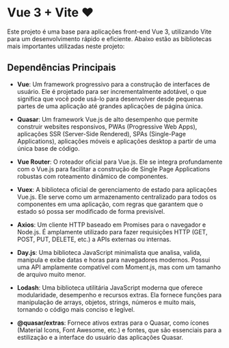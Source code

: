 # Vue 3 + Vite ❤

Este projeto é uma base para aplicações front-end Vue 3, utilizando Vite para um desenvolvimento rápido e eficiente. Abaixo estão as bibliotecas mais importantes utilizadas neste projeto:

## Dependências Principais

- **Vue**: Um framework progressivo para a construção de interfaces de usuário. Ele é projetado para ser incrementalmente adotável, o que significa que você pode usá-lo para desenvolver desde pequenas partes de uma aplicação até grandes aplicações de página única.

- **Quasar**: Um framework Vue.js de alto desempenho que permite construir websites responsivos, PWAs (Progressive Web Apps), aplicações SSR (Server-Side Rendered), SPAs (Single-Page Applications), aplicações móveis e aplicações desktop a partir de uma única base de código.

- **Vue Router**: O roteador oficial para Vue.js. Ele se integra profundamente com o Vue.js para facilitar a construção de Single Page Applications robustas com roteamento dinâmico de componentes.

- **Vuex**: A biblioteca oficial de gerenciamento de estado para aplicações Vue.js. Ele serve como um armazenamento centralizado para todos os componentes em uma aplicação, com regras que garantem que o estado só possa ser modificado de forma previsível.

- **Axios**: Um cliente HTTP baseado em Promises para o navegador e Node.js. É amplamente utilizado para fazer requisições HTTP (GET, POST, PUT, DELETE, etc.) a APIs externas ou internas.

- **Day.js**: Uma biblioteca JavaScript minimalista que analisa, valida, manipula e exibe datas e horas para navegadores modernos. Possui uma API amplamente compatível com Moment.js, mas com um tamanho de arquivo muito menor.

- **Lodash**: Uma biblioteca utilitária JavaScript moderna que oferece modularidade, desempenho e recursos extras. Ela fornece funções para manipulação de arrays, objetos, strings, números e muito mais, tornando o código mais conciso e legível.

- **@quasar/extras**: Fornece ativos extras para o Quasar, como ícones (Material Icons, Font Awesome, etc.) e fontes, que são essenciais para a estilização e a interface do usuário das aplicações Quasar.

